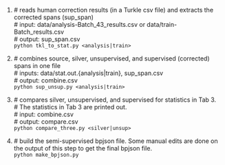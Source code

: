1. \# reads human correction results (in a Turkle csv file) and extracts the corrected spans (sup_span)<br>
\# input: data/analysis-Batch_43_results.csv or data/train-Batch_results.csv <br>
\# output: sup_span.csv <br>
`python tkl_to_stat.py <analysis|train>`

2. \# combines source, silver, unsupervised, and supervised (corrected) spans in one file <br>
\# inputs: data/stat.out.{analysis|train}, sup_span.csv <br>
\# output: combine.csv <br>
`python sup_unsup.py <analysis|train>` 

3. \# compares silver, unsupervised, and supervised for statistics in Tab 3. <br>
\# The statistics in Tab 3 are printed out. <br>
\# input: combine.csv <br>
\# output: compare.csv <br>
`python compare_three.py <silver|unsup>`

4. \# build the semi-supervised bpjson file. Some manual edits are done on the output of this step to get the final bpjson file.<br>
`python make_bpjson.py`
